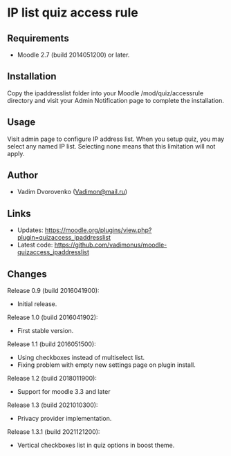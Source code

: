 IP list quiz access rule
========================

Requirements
------------
- Moodle 2.7 (build 2014051200) or later.

Installation
------------
Copy the ipaddresslist folder into your Moodle /mod/quiz/accessrule directory and 
visit your Admin Notification page to complete the installation.

Usage
-----
Visit admin page to configure IP address list. When you setup quiz, you may select any named IP list. 
Selecting none means that this limitation will not apply.

Author
------
- Vadim Dvorovenko (Vadimon@mail.ru)

Links
-----
- Updates: https://moodle.org/plugins/view.php?plugin=quizaccess_ipaddresslist
- Latest code: https://github.com/vadimonus/moodle-quizaccess_ipaddresslist

Changes
-------
Release 0.9 (build 2016041900):
- Initial release.

Release 1.0 (build 2016041902):
- First stable version.

Release 1.1 (build 2016051500):
- Using checkboxes instead of multiselect list.
- Fixing problem with empty new settings page on plugin install.

Release 1.2 (build 2018011900):
- Support for moodle 3.3 and later

Release 1.3 (build 2021010300):
- Privacy provider implementation.

Release 1.3.1 (build 2021121200):
- Vertical checkboxes list in quiz options in boost theme.
